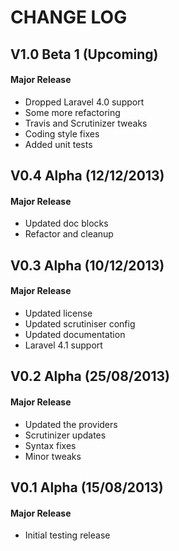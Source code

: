 CHANGE LOG
==========


## V1.0 Beta 1 (Upcoming)
#### Major Release

* Dropped Laravel 4.0 support
* Some more refactoring
* Travis and Scrutinizer tweaks
* Coding style fixes
* Added unit tests


## V0.4 Alpha (12/12/2013)
#### Major Release

* Updated doc blocks
* Refactor and cleanup


## V0.3 Alpha (10/12/2013)
#### Major Release

* Updated license
* Updated scrutiniser config
* Updated documentation
* Laravel 4.1 support


## V0.2 Alpha (25/08/2013)
#### Major Release

* Updated the providers
* Scrutinizer updates
* Syntax fixes
* Minor tweaks


## V0.1 Alpha (15/08/2013)
#### Major Release

* Initial testing release
